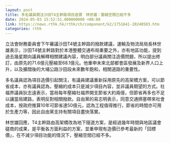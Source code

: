 ```yaml
---
layout: post
title: 多名議員關注沙田T4主幹路項目造價　林世雄：壓縮空間已經不多
date: 2024-05-03 15:52:51.000000000 +08:00
link: https://news.rthk.hk/rthk/ch/component/k2/1751641-20240503.htm
categories: rthk
---
```


立法會財務委員會下午審議沙田T4號主幹路的撥款建議，運輸及物流局局長林世雄表示，沙田T4號主幹路對於本港整體交通布局重要之外，亦有地區功能，提到過去幾星期向議員解釋相關建議內容，明白部分議員關注造價問題，所以提出修訂，由原先的71.6億元壓縮至68.1億元。他重申未來北部都會區發展及新界人口上升，以及擴闊後的大埔公路沙田段未來數年飽和，相關道路的重要性。

多名議員認為項目造價引起關注，有議員建議重新採用原先的高架橋方案，可以節省成本，亦有議員認為，壓縮的成本只是減少項目內容，並非議員期望的方式。社福界議員狄志遠表示，當局每年壓縮社福界開支節省大約兩億，但節省再多也不足以讓當局建路，表明反對相關撥款。自由黨的易志明表示，同意交通擠塞帶來社會成本，按政府推算10年可節省達50億元，認為工程值得推行，節省的時間亦可用於生產力等，因此自由黨支持有關項目盡快落實。

林世雄回應，T4主幹路由高架橋改為地下隧道方案，是經過幾年時間與地區議會磋商的成果，是平衡各方面利益的方案，並重申現有造價已參考最新的「回標價」，在不減少項目功能的情況下，壓縮空間已經不多。
